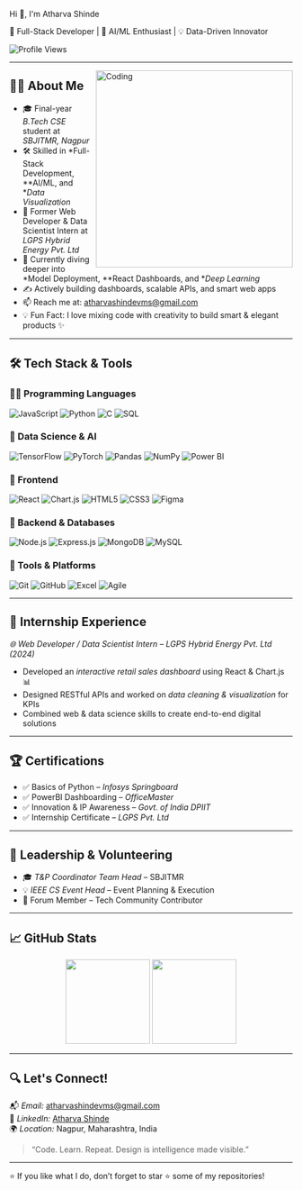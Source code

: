 Hi 👋, I'm Atharva Shinde

🚀 Full-Stack Developer | 🤖 AI/ML Enthusiast | 💡 Data-Driven Innovator

![Profile Views](https://komarev.com/ghpvc/?username=atharvashinde&color=blue)

---

<img align="right" alt="Coding" width="350" src="https://cdn.dribbble.com/users/1162077/screenshots/3848914/media/320984a9ca58b3c73274c9259ecf6de8.gif" />

## 🧑‍💻 About Me

- 🎓 Final-year *B.Tech CSE* student at *SBJITMR, Nagpur*
- 🛠 Skilled in *Full-Stack Development, **AI/ML, and **Data Visualization*
- 💼 Former Web Developer & Data Scientist Intern at *LGPS Hybrid Energy Pvt. Ltd*
- 🌱 Currently diving deeper into *Model Deployment, **React Dashboards, and **Deep Learning*
- ✍ Actively building dashboards, scalable APIs, and smart web apps
- 📫 Reach me at: atharvashindevms@gmail.com
- 💡 Fun Fact: I love mixing code with creativity to build smart & elegant products ✨

---

## 🛠 Tech Stack & Tools

### 👨‍💻 Programming Languages  
![JavaScript](https://img.shields.io/badge/-JavaScript-yellow)
![Python](https://img.shields.io/badge/-Python-blue)
![C](https://img.shields.io/badge/-C-blue)
![SQL](https://img.shields.io/badge/-SQL-lightgrey)

### 🧠 Data Science & AI  
![TensorFlow](https://img.shields.io/badge/-TensorFlow-orange)
![PyTorch](https://img.shields.io/badge/-PyTorch-red)
![Pandas](https://img.shields.io/badge/-Pandas-purple)
![NumPy](https://img.shields.io/badge/-NumPy-darkblue)
![Power BI](https://img.shields.io/badge/-PowerBI-yellow)

### 🎨 Frontend  
![React](https://img.shields.io/badge/-ReactJS-blue)
![Chart.js](https://img.shields.io/badge/-Chart.js-FF6384)
![HTML5](https://img.shields.io/badge/-HTML5-orange)
![CSS3](https://img.shields.io/badge/-CSS3-blue)
![Figma](https://img.shields.io/badge/-Figma-F24E1E)

### 🧩 Backend & Databases  
![Node.js](https://img.shields.io/badge/-Node.js-green)
![Express.js](https://img.shields.io/badge/-Express.js-black)
![MongoDB](https://img.shields.io/badge/-MongoDB-green)
![MySQL](https://img.shields.io/badge/-MySQL-blue)

### 🔧 Tools & Platforms  
![Git](https://img.shields.io/badge/-Git-orange)
![GitHub](https://img.shields.io/badge/-GitHub-black)
![Excel](https://img.shields.io/badge/-MSExcel-217346)
![Agile](https://img.shields.io/badge/-Agile-blue)

---

## 🧪 Internship Experience

*🌐 Web Developer / Data Scientist Intern – LGPS Hybrid Energy Pvt. Ltd (2024)*  
- Developed an *interactive retail sales dashboard* using React & Chart.js 📊  
- Designed RESTful APIs and worked on *data cleaning & visualization* for KPIs  
- Combined web & data science skills to create end-to-end digital solutions

---

## 🏆 Certifications

- ✅ Basics of Python – *Infosys Springboard*  
- ✅ PowerBI Dashboarding – *OfficeMaster*  
- ✅ Innovation & IP Awareness – *Govt. of India DPIIT*  
- ✅ Internship Certificate – *LGPS Pvt. Ltd*

---

## 🔗 Leadership & Volunteering

- 🎓 *T&P Coordinator Team Head* – SBJITMR  
- 💡 *IEEE CS Event Head* – Event Planning & Execution  
- 🤝 Forum Member – Tech Community Contributor

---

## 📈 GitHub Stats

<p align="center">
  <img src="https://github-readme-stats.vercel.app/api?username=atharvashinde&show_icons=true&theme=radical" height="150"/>
  <img src="https://github-readme-stats.vercel.app/api/top-langs/?username=atharvashinde&layout=compact&theme=radical" height="150"/>
</p>

---

## 🔍 Let's Connect!

📬 *Email:* atharvashindevms@gmail.com  
🔗 *LinkedIn:* [Atharva Shinde](https://www.linkedin.com/in/atharva-shinde-7369b628a)  
🌍 *Location:* Nagpur, Maharashtra, India  

> “Code. Learn. Repeat. Design is intelligence made visible.”

---

⭐ If you like what I do, don’t forget to star ⭐ some of my repositories!
